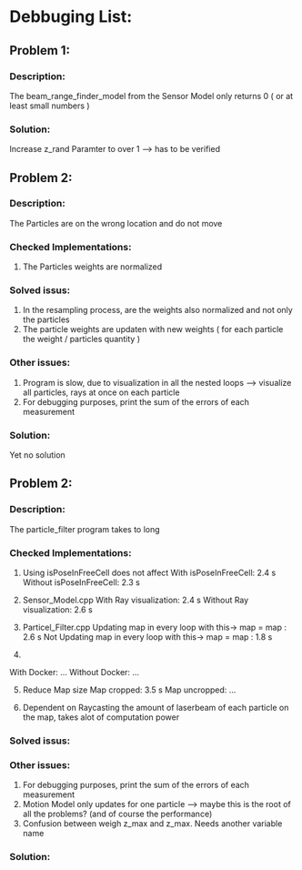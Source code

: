 # Debbuging List:

## Problem 1:
### Description:
The beam_range_finder_model from the Sensor Model only returns 0 ( or at least small numbers )

### Solution: 
Increase z_rand Paramter to over 1 --> has to be verified

## Problem 2:
### Description:
The Particles are on the wrong location and do not move

### Checked Implementations:
1. The Particles weights are normalized

### Solved issus:
1. In the resampling process, are the weights also normalized and not only the particles
2. The particle weights are updaten with new weights ( for each particle the weight / particles quantity )

### Other issues:
1. Program is slow, due to visualization in all the nested loops --> visualize all particles, rays at once on each particle
2. For debugging purposes, print the sum of the errors of each measurement


### Solution: 
Yet no solution

## Problem 2:
### Description:
The particle_filter program takes to long

### Checked Implementations:
1.  Using isPoseInFreeCell does not affect 
With isPoseInFreeCell: 2.4 s
Without isPoseInFreeCell: 2.3 s

2. Sensor_Model.cpp
With Ray visualization: 2.4 s
Without Ray visualization: 2.6 s

3. Particel_Filter.cpp
Updating map in every loop with this-> map = map : 2.6 s
Not Updating map in every loop with this-> map = map : 1.8 s

4. 
With Docker: ...
Without Docker: ...

5. Reduce Map size
Map cropped: 3.5 s
Map uncropped: ...

6. Dependent on Raycasting the amount of laserbeam of each particle on the map, takes alot of computation power


### Solved issus:


### Other issues:
1. For debugging purposes, print the sum of the errors of each measurement
2. Motion Model only updates for one particle --> maybe this is the root of all the problems? (and of course the performance)
3. Confusion between weigh z_max and z_max. Needs another variable name


### Solution: 
